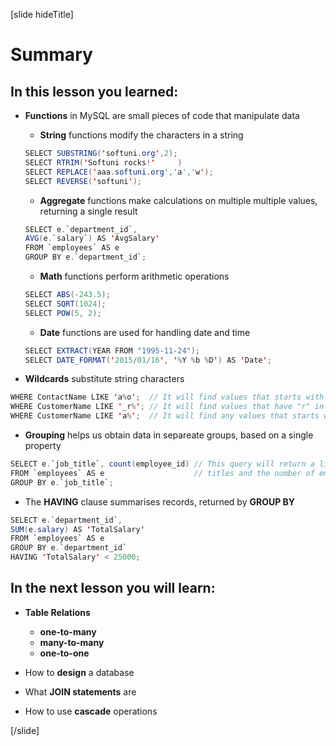[slide hideTitle]

# Summary

## In this lesson you learned:

- **Functions** in MySQL are small pieces of code that manipulate data
  
    * **String** functions modify the characters in a string
    ``` java
    SELECT SUBSTRING('softuni.org',2);
    SELECT RTRIM('Softuni rocks!'     )
    SELECT REPLACE('aaa.softuni.org','a','w');
    SELECT REVERSE('softuni');
    ```

    * **Aggregate** functions make calculations on multiple multiple values, returning a single result
    ``` java
    SELECT e.`department_id`, 
    AVG(e.`salary`) AS 'AvgSalary'
    FROM `employees` AS e
    GROUP BY e.`department_id`;
    ```

    * **Math** functions perform arithmetic operations
    ``` java
    SELECT ABS(-243.5);
    SELECT SQRT(1024);
    SELECT POW(5, 2);
    ```

    * **Date** functions are used for handling date and time
    ```java
    SELECT EXTRACT(YEAR FROM "1995-11-24");
    SELECT DATE_FORMAT('2015/01/16', '%Y %b %D') AS 'Date';
    ```

- **Wildcards** substitute string characters
```java
WHERE ContactName LIKE 'a%o';  // It will find values that starts with "a" and ends with "o".
WHERE CustomerName LIKE '_r%'; // It will find values that have "r" in second position.
WHERE CustomerName LIKE 'a%';  // It will find any values that starts with "a" (Customer name in our case).
```

- **Grouping** helps us obtain data in separeate groups, based on a single property
``` java
SELECT e.`job_title`, count(employee_id) // This query will return a list of position 
FROM `employees` AS e                    // titles and the number of employees assigned to each one of them.
GROUP BY e.`job_title`;
```

- The **HAVING** clause summarises records, returned by **GROUP BY**
``` java
SELECT e.`department_id`,
SUM(e.salary) AS 'TotalSalary'
FROM `employees` AS e
GROUP BY e.`department_id`
HAVING 'TotalSalary' < 25000;
```

## In the next lesson you will learn:

- **Table Relations**
    * **one-to-many** 
    * **many-to-many**
    * **one-to-one**
  
- How to **design** a database
- What **JOIN statements** are
- How to use **cascade** operations
  
[/slide]
